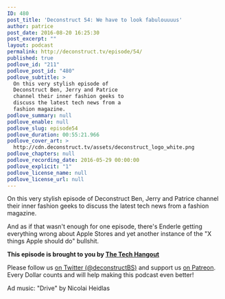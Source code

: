 ```yaml
---
ID: 480
post_title: 'Deconstruct 54: We have to look fabulouuuus'
author: patrice
post_date: 2016-08-20 16:25:30
post_excerpt: ""
layout: podcast
permalink: http://deconstruct.tv/episode/54/
published: true
podlove_id: "211"
podlove_post_id: "480"
podlove_subtitle: >
  On this very stylish episode of
  Deconstruct Ben, Jerry and Patrice
  channel their inner fashion geeks to
  discuss the latest tech news from a
  fashion magazine.
podlove_summary: null
podlove_enable: null
podlove_slug: episode54
podlove_duration: 00:55:21.966
podlove_cover_art: >
  http://cdn.deconstruct.tv/assets/deconstruct_logo_white.png
podlove_chapters: null
podlove_recording_date: 2016-05-29 00:00:00
podlove_explicit: "1"
podlove_license_name: null
podlove_license_url: null
---
```

<p>On this very stylish episode of Deconstruct Ben, Jerry and Patrice channel their inner fashion geeks to discuss the latest tech news from a fashion magazine.</p>
<p>And as if that wasn't enough for one episode, there's Enderle getting everything wrong about Apple Stores and yet another instance of the "X things Apple should do" bullshit.</p>
<p><strong>This episode is brought to you by <a href="http://thetechhangout.com">The Tech Hangout</a></strong>
</p>
<p>
Please follow us <a href="http://twitter.com/deconstructBS">on Twitter (@deconstructBS)</a> and support us <a href="http://patreon.com/deconstruct">on Patreon</a>. Every Dollar counts and will help making this podcast even better!
</p>
<p>Ad music: "Drive" by Nicolai Heidlas</p>